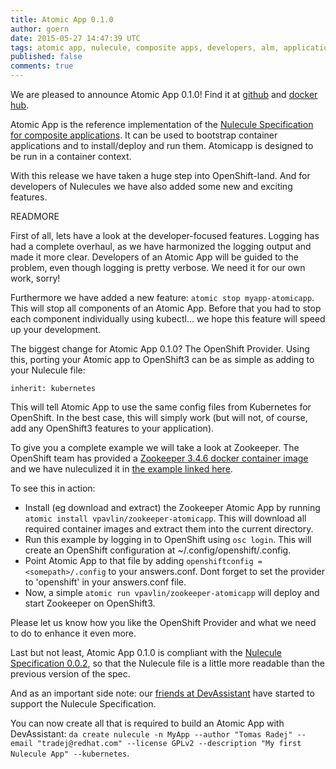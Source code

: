 ```yaml
---
title: Atomic App 0.1.0
author: goern
date: 2015-05-27 14:47:39 UTC
tags: atomic app, nulecule, composite apps, developers, alm, application lifecycle
published: false
comments: true
---
```


We are pleased to announce Atomic App 0.1.0! Find it at [github](https://github.com/projectatomic/atomicapp/releases) and [docker hub](https://registry.hub.docker.com/u/projectatomic/atomicapp/). 

Atomic App is the reference implementation of the [Nulecule Specification for composite applications](https://github.com/projectatomic/nulecule/). It can be used to bootstrap container applications and to install/deploy and run them. Atomicapp is designed to be run in a container context.

With this release we have taken a huge step into OpenShift-land. And for developers of Nulecules we have also added some new and exciting features.

READMORE

First of all, lets have a look at the developer-focused features. Logging has had a complete overhaul, as we have harmonized the logging output and made it more clear. Developers of an Atomic App will be guided to the problem, even though logging is pretty verbose. We need it for our own work, sorry! 

Furthermore we have added a new feature: `atomic stop myapp-atomicapp`. This will stop all components of an Atomic App. Before that you had to stop each component individually using kubectl... we hope this feature will speed up your development.

The biggest change for Atomic App 0.1.0? The OpenShift Provider. Using this, porting your Atomic app to OpenShift3 can be as simple as adding to your Nulecule file:

`inherit: kubernetes`

This will tell Atomic App to use the same config files from Kubernetes for OpenShift. In the best case, this will simply work (but will not, of course, add any OpenShift3 features to your application).

To give you a complete example we will take a look at Zookeeper. The OpenShift team has provided a [Zookeeper 3.4.6 docker container image](https://registry.hub.docker.com/u/openshift/zookeeper-346-fedora20/) and we have nuleculized it in [the example linked here](https://github.com/vpavlin/nulecule/blob/zookeeper/examples/zookeeper/nulecule). 

To see this in action:

* Install (eg download and extract) the Zookeeper Atomic App by running `atomic install vpavlin/zookeeper-atomicapp`. This will download all required container images and extract them into the current directory.
* Run this example by logging in to OpenShift using `osc login`. This will create an OpenShift configuration at ~/.config/openshift/.config. 
* Point Atomic App to that file by adding `openshiftconfig = <somepath>/.config` to your answers.conf. Dont forget to set the provider to 'openshift' in your answers.conf file. 
* Now, a simple `atomic run vpavlin/zookeeper-atomicapp` will deploy and start Zookeeper on OpenShift3.

Please let us know how you like the OpenShift Provider and what we need to do to enhance it even more.

Last but not least, Atomic App 0.1.0 is compliant with the [Nulecule Specification 0.0.2](https://github.com/projectatomic/nulecule/), so that the Nulecule file is a little more readable than the previous version of the spec.

And as an important side note: our [friends at DevAssistant](https://github.com/tradej/dap-nulecule) have started to support the Nulecule Specification. 

You can now create all that is required to build an Atomic App with DevAssistant: `da create nulecule -n MyApp --author "Tomas Radej" --email "tradej@redhat.com" --license GPLv2 --description "My first Nulecule App" --kubernetes`.

